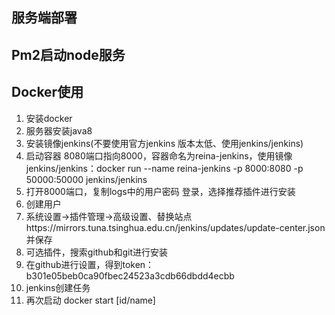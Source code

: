 ## 服务端部署

## Pm2启动node服务

## Docker使用
1. 安装docker
2. 服务器安装java8
3. 安装镜像jenkins(不要使用官方jenkins 版本太低、使用jenkins/jenkins)
4. 启动容器 8080端口指向8000，容器命名为reina-jenkins，使用镜像jenkins/jenkins：docker run --name reina-jenkins -p 8000:8080 -p 50000:50000 jenkins/jenkins
5. 打开8000端口，复制logs中的用户密码 登录，选择推荐插件进行安装
6. 创建用户
7. 系统设置->插件管理->高级设置、替换站点https://mirrors.tuna.tsinghua.edu.cn/jenkins/updates/update-center.json并保存
8. 可选插件，搜索github和git进行安装
9. 在github进行设置，得到token：b301e05beb0ca90fbec24523a3cdb66dbdd4ecbb
10. jenkins创建任务
11. 再次启动 docker start [id/name]
